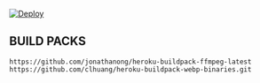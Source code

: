 
[![Deploy](https://www.herokucdn.com/deploy/button.svg)](https://heroku.com/deploy?template=https://github.com/erwjfixofdifdjcfidf/ksbt)

## BUILD PACKS

```
https://github.com/jonathanong/heroku-buildpack-ffmpeg-latest
https://github.com/clhuang/heroku-buildpack-webp-binaries.git

```

